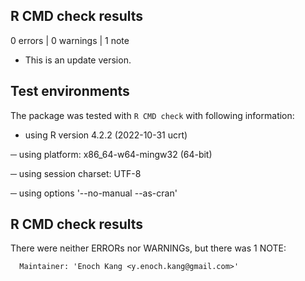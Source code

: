 ## R CMD check results

0 errors | 0 warnings | 1 note

* This is an update version.


## Test environments

The package was tested with `R CMD check` with following information:

-  using R version 4.2.2 (2022-10-31 ucrt)

─  using platform: x86_64-w64-mingw32 (64-bit)

─  using session charset: UTF-8

─  using options '--no-manual --as-cran'


## R CMD check results

There were neither ERRORs nor WARNINGs, but there was 1 NOTE:

```
  Maintainer: 'Enoch Kang <y.enoch.kang@gmail.com>'
```
